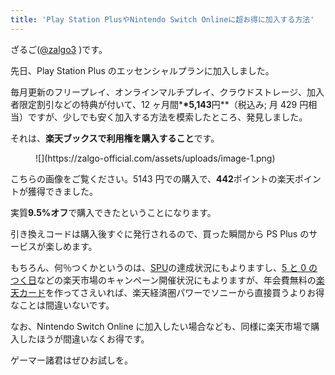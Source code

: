 ```yaml
---
title: 'Play Station PlusやNintendo Switch Onlineに超お得に加入する方法'
---
```


ざるご([@zalgo3](https://twitter.com/zalgo3) )です。

先日、Play Station Plus のエッセンシャルプランに加入しました。

毎月更新のフリープレイ、オンラインマルチプレイ、クラウドストレージ、加入者限定割引などの特典が付いて、12 ヶ月間\***\*5,143**円\*\*（税込み; 月 429 円相当）ですが、少しでも安く加入する方法を模索したところ、発見しました。

それは、**楽天ブックスで利用権を購入すること**です。

<Affiliates rakutenItemCode="rdownload:17557694" query="Play Station Plus" />

<figure class="wp-block-image size-full">![](https://zalgo-official.com/assets/uploads/image-1.png)</figure>

こちらの画像をご覧ください。5143 円での購入で、**442**ポイントの楽天ポイントが獲得できました。

実質**9.5%オフ**で購入できたということになります。

引き換えコードは購入後すぐに発行されるので、買った瞬間から PS Plus のサービスが楽しめます。

もちろん、何％つくかというのは、[SPU](https://hb.afl.rakuten.co.jp/hgc/195f85c5.29d4722d.195f85c6.e1738046/?pc=https%3A%2F%2Fevent.rakuten.co.jp%2Fcampaign%2Fpoint-up%2Feveryday%2Fpoint%2Fabout%2F&link_type=hybrid_url&ut=eyJwYWdlIjoidXJsIiwidHlwZSI6Imh5YnJpZF91cmwiLCJjb2wiOjF9)の達成状況にもよりますし、[5 と 0 のつく日](https://hb.afl.rakuten.co.jp/hgc/195f85c5.29d4722d.195f85c6.e1738046/?pc=https%3A%2F%2Fevent.rakuten.co.jp%2Fcampaign%2Fcard%2Fpointday%2F&link_type=hybrid_url&ut=eyJwYWdlIjoidXJsIiwidHlwZSI6Imh5YnJpZF91cmwiLCJjb2wiOjF9)などの楽天市場のキャンペーン開催状況にもよりますが、年会費無料の[楽天カード](https://hb.afl.rakuten.co.jp/hsc/20480eaa.2bb41113.20480eab.e7b3fc49/?link_type=hybrid_url&ut=eyJwYWdlIjoic2hvcCIsInR5cGUiOiJoeWJyaWRfdXJsIiwiY29sIjoxLCJjYXQiOiIxIiwiYmFuIjoiMTY2NzYzIiwiYW1wIjpmYWxzZX0%3D)を作ってさえいれば、楽天経済圏パワーでソニーから直接買うよりお得なことは間違いないです。

なお、Nintendo Switch Online に加入したい場合なども、同様に楽天市場で購入したほうが間違いなくお得です。

<Affiliates rakutenItemCode="rdownload:17917635" query="Nintendo Switch Online" />

ゲーマー諸君はぜひお試しを。
